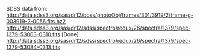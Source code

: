 SDSS data from:
http://data.sdss3.org/sas/dr12/boss/photoObj/frames/301/3919/2/frame-g-003919-2-0056.fits.bz2
http://data.sdss3.org/sas/dr12/sdss/spectro/redux/26/spectra/1379/spec-1379-53063-0310.fits [Done]
http://data.sdss3.org/sas/dr12/sdss/spectro/redux/26/spectra/1379/spec-1379-53084-0313.fits 
